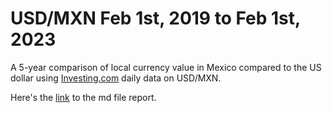 # USD/MXN Feb 1st, 2019 to Feb 1st, 2023

A 5-year comparison of local currency value in Mexico compared to the US dollar using [Investing.com](https://www.investing.com/currencies/usd-mxn-historical-data) daily data on USD/MXN.

Here's the [link](https://github.com/felipevalenciaclavijo/USD-MXN-1Feb2019to1Feb2023/blob/main/USD-MXN-1Feb2019to1Feb2023.md) to the md file report.
